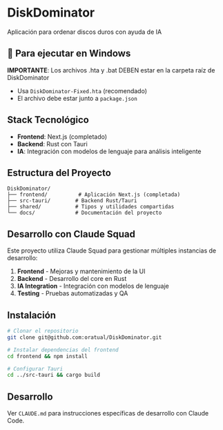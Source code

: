 # DiskDominator

Aplicación para ordenar discos duros con ayuda de IA

## 🚀 Para ejecutar en Windows
**IMPORTANTE**: Los archivos .hta y .bat DEBEN estar en la carpeta raíz de DiskDominator
- Usa `DiskDominator-Fixed.hta` (recomendado) 
- El archivo debe estar junto a `package.json`

## Stack Tecnológico

- **Frontend**: Next.js (completado)
- **Backend**: Rust con Tauri
- **IA**: Integración con modelos de lenguaje para análisis inteligente

## Estructura del Proyecto

```
DiskDominator/
├── frontend/          # Aplicación Next.js (completada)
├── src-tauri/        # Backend Rust/Tauri
├── shared/           # Tipos y utilidades compartidas
└── docs/             # Documentación del proyecto
```

## Desarrollo con Claude Squad

Este proyecto utiliza Claude Squad para gestionar múltiples instancias de desarrollo:

1. **Frontend** - Mejoras y mantenimiento de la UI
2. **Backend** - Desarrollo del core en Rust
3. **IA Integration** - Integración con modelos de lenguaje
4. **Testing** - Pruebas automatizadas y QA

## Instalación

```bash
# Clonar el repositorio
git clone git@github.com:oratual/DiskDominator.git

# Instalar dependencias del frontend
cd frontend && npm install

# Configurar Tauri
cd ../src-tauri && cargo build
```

## Desarrollo

Ver `CLAUDE.md` para instrucciones específicas de desarrollo con Claude Code.
